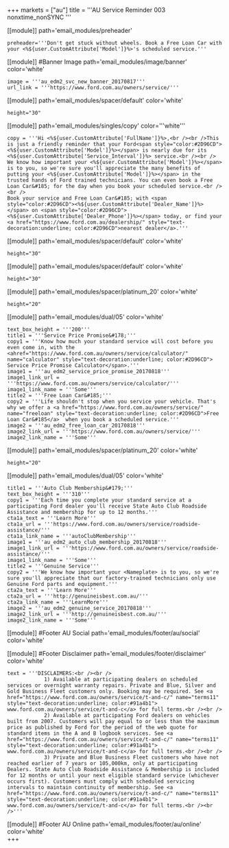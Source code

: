 +++
markets = ["au"]
title = '''AU Service Reminder 003 nonxtime_nonSYNC '''

[[module]]
path='email_modules/preheader'

	preheader='''Don't get stuck without wheels. Book a Free Loan Car with your <%${user.CustomAttribute['Model']}%>'s scheduled service.'''


[[module]] #Banner Image
path='email_modules/image/banner'
color='white'

	image = '''au_edm2_svc_new_banner_20170817'''
	url_link = '''https://www.ford.com.au/owners/service/'''
    
[[module]]
path='email_modules/spacer/default'
color='white'

	height="30"
    
[[module]]
path='email_modules/singles/copy'
color='''white'''

	copy = '''Hi <%${user.CustomAttribute['FullName']}%>,<br /><br />This is just a friendly reminder that your Ford<span style="color:#2D96CD"><%${user.CustomAttribute['Model']}%></span> is nearly due for its <%${user.CustomAttribute['Service_Interval']}%> service.<br /><br />
    We know how important your <%${user.CustomAttribute['Model']}%></span> is to you, so we're sure you'll appreciate the many benefits of putting your <%${user.CustomAttribute['Model']}%></span> in the trusted hands of Ford trained technicians. You can even book a Free Loan Car&#185; for the day when you book your scheduled service.<br /><br />
    Book your service and Free Loan Car&#185; with <span style="color:#2D96CD"><%${user.CustomAttribute['Dealer_Name']}%></span> on <span style="color:#2D96CD"><%${user.CustomAttribute['Dealer_Phone']}%></span> today, or find your <a href="https://www.ford.com.au/dealership/" style="text-decoration:underline; color:#2D96CD">nearest dealer</a>.'''

[[module]]
path='email_modules/spacer/default'
color='white'

	height="30"

    
[[module]]
path='email_modules/spacer/default'
color='white'

	height="30"
    
[[module]]
path='email_modules/spacer/platinum_20'
color='white'

	height="20"  
    

[[module]]
path='email_modules/dual/05'
color='white'

    text_box_height = '''200'''
	title1 = '''Service Price Promise&#178;'''
	copy1 = '''Know how much your standard service will cost before you even come in, with the <ahref="https://www.ford.com.au/owners/service/calculator/" name="calculator" style="text-decoration:underline; color:#2D96CD"> Service Price Promise Calculator</span>.'''
	image1 = '''au_edm2_service_price_promise_20170818'''
	image1_link_url = '''https://www.ford.com.au/owners/service/calculator/'''
	image1_link_name = '''Some'''
	title2 = '''Free Loan Car&#185;'''
	copy2 = '''Life shouldn't stop when you service your vehicle. That's why we offer a <a href="https://www.ford.com.au/owners/service/" name="freeloan" style="text-decoration:underline; color:#2D96CD">Free Loan Car&#185</a>  when you book a scheduled service.'''
	image2 = '''au_edm2_free_loan_car_20170818'''
	image2_link_url = '''https://www.ford.com.au/owners/service/'''
	image2_link_name = '''Some'''
    
[[module]]
path='email_modules/spacer/platinum_20'
color='white'

	height="20"
    

[[module]]
path='email_modules/dual/05'
color='white'

	title1 = '''Auto Club Membership&#179;'''
	text_box_height = '''310'''
	copy1 = '''Each time you complete your standard service at a participating Ford dealer you'll receive State Auto Club Roadside Assistance and membership for up to 12 months.'''
	cta1a_text = '''Learn More'''
	cta1a_url = '''https://www.ford.com.au/owners/service/roadside-assistance/'''
	cta1a_link_name = '''autoClubMembership'''
	image1 = '''au_edm2_auto_club_membership_20170818'''
	image1_link_url = '''https://www.ford.com.au/owners/service/roadside-assistance/'''
	image1_link_name = '''Some'''
	title2 = '''Genuine Service'''
	copy2 = '''We know how important your <Nameplate> is to you, so we're sure you'll appreciate that our factory-trained technicians only use Genuine Ford parts and equipment.'''
	cta2a_text = '''Learn More'''
	cta2a_url = '''http://genuineisbest.com.au/'''
	cta2a_link_name = '''LearnMore'''
	image2 = '''au_edm2_genuine_service_20170818'''
	image2_link_url = '''http://genuineisbest.com.au/'''
	image2_link_name = '''Some'''
    
    
    
    
[[module]] #Footer AU Social
path='email_modules/footer/au/social'
color='white'

[[module]] #Footer Disclaimer 
path='email_modules/footer/disclaimer'
color='white'

	text = '''DISCLAIMERS:<br /><br />
				1) Available at participating dealers on scheduled services or overnight warranty repairs. Private and Blue, Silver and Gold Business Fleet customers only. Booking may be required. See <a href="https://www.ford.com.au/owners/service/t-and-c/" name="terms11" style="text-decoration:underline; color:#91a4b1"> www.ford.com.au/owners/service/t-and-c</a> for full terms.<br /><br />
                2) Available at participating Ford dealers on vehicles built from 2007. Customers will pay equal to or less than the maximum price as published by Ford for the period of the web quote for standard items in the A and B logbook services. See <a href="https://www.ford.com.au/owners/service/t-and-c/" name="terms11" style="text-decoration:underline; color:#91a4b1"> www.ford.com.au/owners/service/t-and-c</a> for full terms.<br /><br />
                3) Private and Blue Business Fleet customers who have not reached earlier of 7 years or 105,000km, only at participating Dealers. State Auto Club Roadside Assistance & Membership is included for 12 months or until your next eligible standard service (whichever occurs first). Customers must comply with scheduled servicing intervals to maintain continuity of membership. See <a href="https://www.ford.com.au/owners/service/t-and-c/" name="terms11" style="text-decoration:underline; color:#91a4b1"> www.ford.com.au/owners/service/t-and-c</a> for full terms.<br /><br />'''
                

[[module]] #Footer AU Online
path='email_modules/footer/au/online'
color='white'    
+++